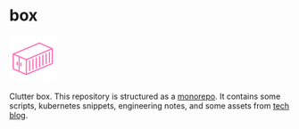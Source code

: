 # box

![Pink Container](https://github.com/younsl/younsl.github.io/blob/main/content/about/slides/admission-policy/assets/pink-container-84x84.png)

Clutter box. This repository is structured as a [monorepo](https://en.wikipedia.org/wiki/Monorepo). It contains some scripts, kubernetes snippets, engineering notes, and some assets from [tech blog](https://younsl.github.io).
